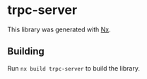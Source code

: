 # trpc-server

This library was generated with [Nx](https://nx.dev).

## Building

Run `nx build trpc-server` to build the library.
